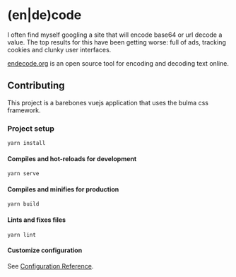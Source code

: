 # (en|de)code

I often find myself googling a site that will encode base64 or url decode a value.
The top results for this have been getting worse: full of ads, tracking cookies and clunky user interfaces.

[endecode.org](https://endecode.org) is an open source tool for encoding and decoding text online.


## Contributing

This project is a barebones vuejs application that uses the bulma css framework.

### Project setup
```
yarn install
```

#### Compiles and hot-reloads for development
```
yarn serve
```

#### Compiles and minifies for production
```
yarn build
```

#### Lints and fixes files
```
yarn lint
```

#### Customize configuration
See [Configuration Reference](https://cli.vuejs.org/config/).
